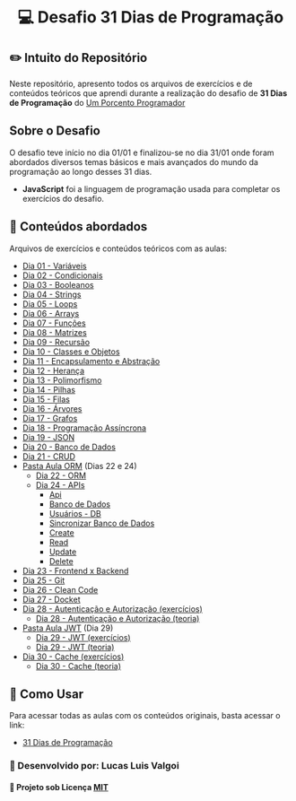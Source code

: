<h1 align="center">
💻 Desafio 31 Dias de Programação
</h1>


## ✏️ Intuito do Repositório

Neste repositório, apresento todos os arquivos de exercícios e de conteúdos teóricos que aprendi durante a realização do desafio de **31 Dias de Programação** do <a href="https://www.instagram.com/umporcentoprog/?hl=pt-br" target="_blanket">Um Porcento Programador</a>

## Sobre o Desafio
O desafio teve início no dia 01/01 e finalizou-se no dia 31/01 onde foram abordados diversos temas básicos e mais avançados do mundo da programação ao longo desses 31 dias.
- **JavaScript** foi a linguagem de programação usada para completar os exercícios do desafio.

## 📝 **Conteúdos abordados**
Arquivos de exercícios e conteúdos teóricos com as aulas:
- [Dia 01 - Variáveis](./dia1.js)
- [Dia 02 - Condicionais](./dia2.js)
- [Dia 03 - Booleanos](./dia3.js)
- [Dia 04 - Strings](./dia4.js)
- [Dia 05 - Loops](./dia5.js)
- [Dia 06 - Arrays](./dia6.js)
- [Dia 07 - Funções](./dia7.js)
- [Dia 08 - Matrizes](./dia8.js)
- [Dia 09 - Recursão](./dia9.js)
- [Dia 10 - Classes e Objetos](./dia10.js)
- [Dia 11 - Encapsulamento e Abstração](./dia11.js)
- [Dia 12 - Herança](./dia12.js)
- [Dia 13 - Polimorfismo](./dia13.js)
- [Dia 14 - Pilhas](./dia14.js)
- [Dia 15 - Filas](./dia15.js)
- [Dia 16 - Árvores](./dia16.js)
- [Dia 17 - Grafos](./dia17.js)
- [Dia 18 - Programação Assíncrona](./dia18.js)
- [Dia 19 - JSON ](./dia19.js)
- [Dia 20 - Banco de Dados](./dia20.md)
- [Dia 21 - CRUD](./dia21.md)
- [Pasta Aula ORM](./orm/) (Dias 22 e 24)
    - [Dia 22 - ORM](./orm/dia22.md)
    - [Dia 24 - APIs](./orm/dia24.md)
        - [Api](./orm/api.js)
        - [Banco de Dados](./orm/database.js)
        - [Usuários - DB](./orm/Usuario.js)
        - [Sincronizar Banco de Dados](./orm/sync.js)
        - [Create](./orm/create.js)
        - [Read](./orm/read.js)
        - [Update](./orm/update.js)
        - [Delete](./orm/delete.js)
- [Dia 23 - Frontend x Backend](./dia23.md)
- [Dia 25 - Git](./dia25.md)
- [Dia 26 - Clean Code](./dia26.js)
- [Dia 27 - Docket](./dia27.md)
- [Dia 28 - Autenticação e Autorização (exercícios)](./dia28.js)
    - [Dia 28 - Autenticação e Autorização (teoria)](./dia28.md)
- [Pasta Aula JWT](./auladejwt/) (Dia 29)
    - [Dia 29 - JWT (exercícios)](./auladejwt/dia29.js)
    - [Dia 29 - JWT (teoria)](./auladejwt/dia29.md)
- [Dia 30 - Cache (exercícios)](./dia30.js)
    - [Dia 30 - Cache (teoria)](./dia30.md)


## 🔗 Como Usar
Para acessar todas as aulas com os conteúdos originais, basta acessar o link:
- <a href="https://umporcentoprogramador.notion.site/Desafio-31-dias-14eb1e7da8f280b69980cc0a57dab7ec">31 Dias de Programação</a>

### 👦 Desenvolvido por: Lucas Luis Valgoi

#### 📰 Projeto sob Licença [MIT](./LICENSE)